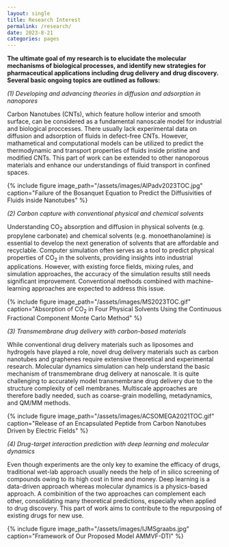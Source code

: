 ```yaml
---
layout: single
title: Research Interest
permalink: /research/
date: 2023-8-21
categories: pages
---
```

**The ultimate goal of my research is to elucidate the molecular mechanisms of biological processes, and identify new strategies for pharmaceutical applications including drug delivery and drug discovery. Several basic ongoing topics are outlined as follows:**

*(1) Developing and advancing theories in diffusion and adsorption in nanopores*

Carbon Nanotubes (CNTs), which feature hollow interior and smooth surface, can be considered as a fundamental nanoscale model for industrial and biological proccesses. There usually lack experimental data on diffusion and adsorption of fluids in defect-free CNTs. However, mathametical and computational models can be utilized to predict the thermodynamic and transport properties of fluids inside pristine and modified CNTs. This part of work can be extended to other nanoporous materials and enhance our understandings of fluid transport in confined spaces.

{% include figure image_path="/assets/images/AIPadv2023TOC.jpg" caption="Failure of the Bosanquet Equation to Predict the Diffusivities of Fluids inside Nanotubes" %}

*(2) Carbon capture with conventional physical and chemical solvents*

Understanding CO<sub>2</sub> absorption and diffusion in physical solvents (e.g. propylene carbonate) and chemical solvents (e.g. monoethanolamine) is essential to develop the next generation of solvents that are affordable and recyclable. Computer simulation often serves as a tool to predict physical properties of CO<sub>2</sub> in the solvents, providing insights into industrial applications. However, with existing force fields, mixing rules, and simulation approaches, the accuracy of the simulation results still needs significant improvement. Conventional methods combined with machine-learning approaches are expected to address this issue.

{% include figure image_path="/assets/images/MS2023TOC.gif" caption="Absorption of CO<sub>2</sub> in Four Physical Solvents Using the Continuous Fractional Component Monte Carlo Method" %}

*(3) Transmembrane drug delivery with carbon-based materials*

While conventional drug delivery materials such as liposomes and hydrogels have played a role, novel drug delivery materials such as carbon nanotubes and graphenes require extensive theoretical and experimental research. Molecular dynamics simulation can help understand the basic mechanism of transmembrane drug delivery at nanoscale. It is quite challenging to accurately model transmembrane drug delivery due to the structure complexity of cell membranes. Multiscale approaches are therefore badly needed, such as coarse-grain modelling, metadynamics, and QM/MM methods.

{% include figure image_path="/assets/images/ACSOMEGA2021TOC.gif" caption="Release of an Encapsulated Peptide from Carbon Nanotubes Driven by Electric Fields" %}

*(4) Drug-target interaction prediction with deep learning and molecular dynamics*

Even though experiments are the only key to examine the efficacy of drugs, traditional wet-lab approach usually needs the help of in silico screening of compounds owing to its high cost in time and money. Deep learning is a data-driven approach whereas molecular dynamics is a physics-based approach. A combinition of the two approaches can complement each other, consolidating many theoretical predictions, especially when applied to drug discovery. This part of work aims to contribute to the repurposing of existing drugs for new use.

{% include figure image_path="/assets/images/IJMSgraabs.jpg" caption="Framework of Our Proposed Model AMMVF-DTI" %}
